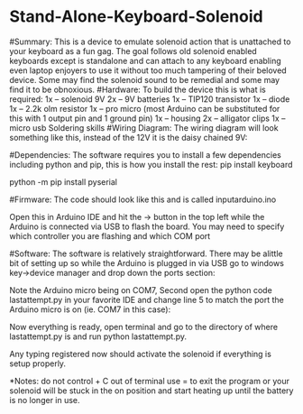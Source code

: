 # Stand-Alone-Keyboard-Solenoid
#Summary:
	This is a device to emulate solenoid action that is unattached to your keyboard as a fun gag. The goal follows old solenoid enabled keyboards except is standalone and can attach to any keyboard enabling even laptop enjoyers to use it without too much tampering of their beloved device. Some may find the solenoid sound to be remedial and some may find it to be obnoxious.
#Hardware:
	To build the device this is what is required:
		1x – solenoid 9V
		2x – 9V batteries
		1x – TIP120 transistor
		1x – diode
		1x – 2.2k olm resistor
		1x – pro micro (most Arduino can be substituted for this with 1 output pin and 1 ground pin)
		1x – housing
		2x – alligator clips
		1x – micro usb
		Soldering skills
#Wiring Diagram:
	The wiring diagram will look something like this, instead of the 12V it is the daisy chained 9V:
 

#Dependencies:
	The software requires you to install a few dependencies including python and pip, this is how you install the rest:
pip install keyboard

python -m pip install pyserial

#Firmware:
	The code should look like this and is called inputarduino.ino
 
Open this in Arduino IDE and hit the -> button in the top left while the Arduino is connected via USB to flash the board. You may need to specify which controller you are flashing and which COM port

#Software:
	The software is relatively straightforward. There may be alittle bit of setting up so while the Arduino is plugged in via USB go to windows key->device manager and drop down the ports section:
 
Note the Arduino micro being on COM7,
Second open the python code lastattempt.py in your favorite IDE and change line 5 to match the port the Arduino micro is on (ie. COM7 in this case):
 

Now everything is ready, open terminal and go to the directory of where lastattempt.py is and run python lastattempt.py.

Any typing registered now should activate the solenoid if everything is setup properly.


*Notes: do not control + C out of terminal use = to exit the program or your solenoid will be stuck in the on position and start heating up until the battery is no longer in use. 
